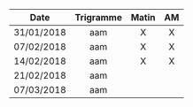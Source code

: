 |Date | Trigramme | Matin  | AM  |
|-----|:---------:|:------:|:---:|
| 31/01/2018 | aam |   X   |  X  |
| 07/02/2018 | aam |   X   |  X  |
| 14/02/2018 | aam |   X   |  X  |
| 21/02/2018 | aam |       |     |
| 07/03/2018 | aam |       |     |
